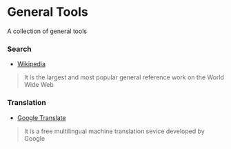 # General Tools

A collection of general tools

### Search

* [Wikipedia](https://en.wikipedia.org)
> It is the largest and most popular general reference work on the World Wide Web

### Translation

* [Google Translate](https://translate.google.cn)
> It is a free multilingual machine translation sevice developed by Google